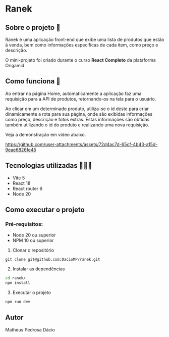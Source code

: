 # Ranek

## Sobre o projeto :mag_right:
Ranek é uma aplicação front-end que exibe uma lista de produtos que estão à venda, bem como informações específicas de cada item, como preço e descrição.

O mini-projeto foi criado durante o curso **React Completo** da plataforma Origamid.

## Como funciona :thinking:
Ao entrar na página Home, automaticamente a aplicação faz uma requisição para a API de produtos, retornando-os na tela para o usuário.

Ao clicar em um determinado produto, utiliza-se o id deste para criar dinamicamente a rota para sua página, onde são exibidas informações como preço, descrição e fotos extras. 
Estas informações são obtidas também utilizando o id do produto e realizando uma nova requisição.

Veja a demonstração em vídeo abaixo.

https://github.com/user-attachments/assets/72d4ac7d-65cf-4b43-a15d-9eae6826fe45

## Tecnologias utilizadas 🤹🏻‍♂️
- Vite 5
- React 18
- React router 6
- Node 20

## Como executar o projeto
### Pré-requisitos:
- Node 20 ou superior
- NPM 10 ou superior

1. Clonar o repositório
```
git clone git@github.com:DacioMP/ranek.git
```

2. Instalar as dependências
```bash
cd ranek/
npm install
```
3. Executar o projeto
```bash
npm run dev
```


## Autor
Matheus Pedrosa Dácio

